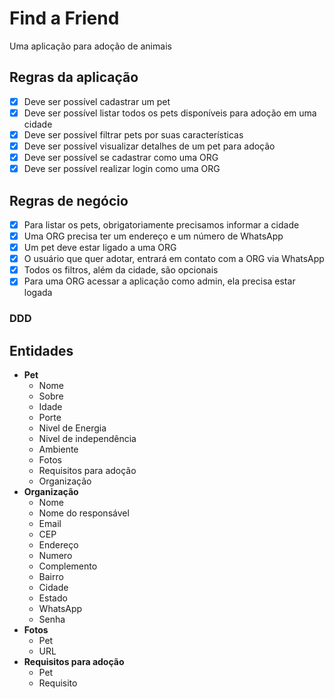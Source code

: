 # Find a Friend

Uma aplicação para adoção de animais

## Regras da aplicação

- [x] Deve ser possível cadastrar um pet
- [x] Deve ser possível listar todos os pets disponíveis para adoção em uma cidade
- [x] Deve ser possível filtrar pets por suas características
- [x] Deve ser possível visualizar detalhes de um pet para adoção
- [x] Deve ser possível se cadastrar como uma ORG
- [x] Deve ser possível realizar login como uma ORG

## Regras de negócio

- [x] Para listar os pets, obrigatoriamente precisamos informar a cidade
- [x] Uma ORG precisa ter um endereço e um número de WhatsApp
- [x] Um pet deve estar ligado a uma ORG
- [x] O usuário que quer adotar, entrará em contato com a ORG via WhatsApp
- [x] Todos os filtros, além da cidade, são opcionais
- [x] Para uma ORG acessar a aplicação como admin, ela precisa estar logada

### DDD

## Entidades

- **Pet**
  - Nome
  - Sobre
  - Idade
  - Porte
  - Nivel de Energia
  - Nivel de independência
  - Ambiente
  - Fotos
  - Requisitos para adoção
  - Organização
- **Organização**
  - Nome
  - Nome do responsável
  - Email
  - CEP
  - Endereço
  - Numero
  - Complemento
  - Bairro
  - Cidade
  - Estado
  - WhatsApp
  - Senha
- **Fotos**
  - Pet
  - URL
- **Requisitos para adoção**
  - Pet
  - Requisito
